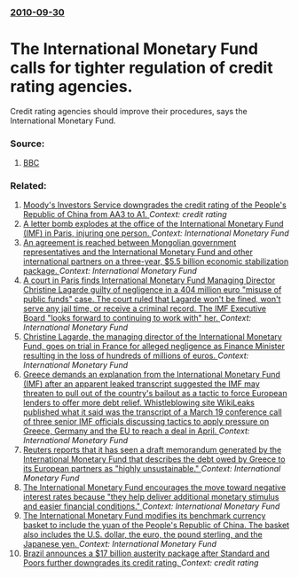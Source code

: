 ### [2010-09-30](/news/2010/09/30/index.md)

# The International Monetary Fund calls for tighter regulation of credit rating agencies. 

Credit rating agencies should improve their procedures, says the International Monetary Fund.


### Source:

1. [BBC](http://www.bbc.co.uk/news/business-11440482)

### Related:

1. [Moody's Investors Service downgrades the credit rating of the People's Republic of China from AA3 to A1. ](/news/2017/05/24/moody-s-investors-service-downgrades-the-credit-rating-of-the-people-s-republic-of-china-from-aa3-to-a1.md) _Context: credit rating_
2. [A letter bomb explodes at the office of the International Monetary Fund (IMF) in Paris, injuring one person. ](/news/2017/03/16/a-letter-bomb-explodes-at-the-office-of-the-international-monetary-fund-imf-in-paris-injuring-one-person.md) _Context: International Monetary Fund_
3. [An agreement is reached between Mongolian government representatives  and the International Monetary Fund  and other international partners on a  three-year, $5.5 billion economic stabilization package. ](/news/2017/02/19/an-agreement-is-reached-between-mongolian-government-representatives-and-the-international-monetary-fund-and-other-international-partners.md) _Context: International Monetary Fund_
4. [A court in Paris finds International Monetary Fund Managing Director Christine Lagarde guilty of negligence in a 404 million euro "misuse of public funds" case. The court ruled that Lagarde won't be fined, won't serve any jail time, or receive a criminal record. The IMF Executive Board "looks forward to continuing to work with" her. ](/news/2016/12/19/a-court-in-paris-finds-international-monetary-fund-managing-director-christine-lagarde-guilty-of-negligence-in-a-404-million-euro-misuse-of.md) _Context: International Monetary Fund_
5. [Christine Lagarde, the managing director of the International Monetary Fund, goes on trial in France for alleged negligence as Finance Minister resulting in the loss of hundreds of millions of euros. ](/news/2016/12/12/christine-lagarde-the-managing-director-of-the-international-monetary-fund-goes-on-trial-in-france-for-alleged-negligence-as-finance-minis.md) _Context: International Monetary Fund_
6. [Greece demands an explanation from the International Monetary Fund (IMF) after an apparent leaked transcript suggested the IMF may threaten to pull out of the country's bailout as a tactic to force European lenders to offer more debt relief. Whistleblowing site WikiLeaks published what it said was the transcript of a March 19 conference call of three senior IMF officials discussing tactics to apply pressure on Greece, Germany and the EU to reach a deal in April. ](/news/2016/04/2/greece-demands-an-explanation-from-the-international-monetary-fund-imf-after-an-apparent-leaked-transcript-suggested-the-imf-may-threaten.md) _Context: International Monetary Fund_
7. [ Reuters reports that it has seen a draft memorandum generated by the International Monetary Fund that describes the debt owed by Greece to its European partners as "highly unsustainable." ](/news/2016/04/12/reuters-reports-that-it-has-seen-a-draft-memorandum-generated-by-the-international-monetary-fund-that-describes-the-debt-owed-by-greece-to.md) _Context: International Monetary Fund_
8. [The International Monetary Fund encourages the move toward negative interest rates because "they help deliver additional monetary stimulus and easier financial conditions." ](/news/2016/04/10/the-international-monetary-fund-encourages-the-move-toward-negative-interest-rates-because-they-help-deliver-additional-monetary-stimulus-a.md) _Context: International Monetary Fund_
9. [The International Monetary Fund modifies its benchmark currency basket to include the yuan of the People's Republic of China. The basket also includes the U.S. dollar, the euro, the pound sterling, and the Japanese yen. ](/news/2015/11/30/the-international-monetary-fund-modifies-its-benchmark-currency-basket-to-include-the-yuan-of-the-people-s-republic-of-china-the-basket-als.md) _Context: International Monetary Fund_
10. [Brazil announces a $17 billion austerity package after Standard and Poors further downgrades its credit rating. ](/news/2015/09/14/brazil-announces-a-17-billion-austerity-package-after-standard-and-poors-further-downgrades-its-credit-rating.md) _Context: credit rating_
